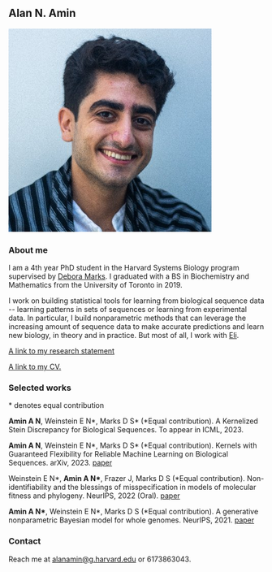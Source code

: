 ## Alan N. Amin
![Image](/assets/zUg6W86__400x400.jpg)

### About me

I am a 4th year PhD student in the Harvard Systems Biology program supervised by [Debora Marks](https://www.deboramarkslab.com/).
I graduated with a BS in Biochemistry and Mathematics from the University of Toronto in 2019.

I work on building statistical tools for learning from biological sequence data -- learning patterns in sets of sequences or learning from experimental data.
In particular, I build nonparametric methods that can leverage the increasing amount of sequence data to make accurate predictions and learn new biology, in theory and in practice.
But most of all, I work with [Eli](https://eweinstein.github.io/).

[A link to my research statement](https://github.com/AlanNawzadAmin/alannawzadamin.github.io/blob/main/assets/Research_statement.pdf?raw=true)

[A link to my CV.](https://github.com/AlanNawzadAmin/alannawzadamin.github.io/blob/main/assets/Alan_Amin_CV.pdf?raw=true)

### Selected works
\* denotes equal contribution

**Amin A N**, Weinstein E N\*, Marks D S\* (*Equal contribution). A Kernelized Stein Discrepancy for Biological Sequences. To appear in ICML, 2023.

**Amin A N**, Weinstein E N\*, Marks D S\* (*Equal contribution). Kernels with Guaranteed Flexibility for Reliable Machine Learning on Biological Sequences. arXiv, 2023. [paper](https://arxiv.org/abs/2304.03775)

Weinstein E N\*, **Amin A N\***, Frazer J, Marks D S (*Equal contribution). Non-identifiability and the blessings of misspecification in models of molecular fitness and phylogeny. NeurIPS, 2022 (Oral). [paper](https://proceedings.neurips.cc/paper_files/paper/2022/file/247e592848391fe01f153f179c595090-Paper-Conference.pdf)

**Amin A N\***, Weinstein E N\*, Marks D S (*Equal contribution). A generative nonparametric Bayesian model for whole genomes. NeurIPS, 2021. [paper](https://proceedings.neurips.cc/paper/2021/hash/e9dcb63ca828d0e00cd05b445099ed2e-Abstract.html)


### Contact
Reach me at alanamin@g.harvard.edu or 6173863043.


